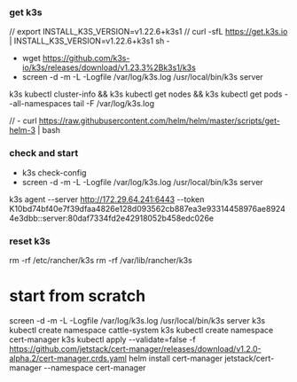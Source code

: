 
### get k3s


// export INSTALL_K3S_VERSION=v1.22.6+k3s1
// curl -sfL https://get.k3s.io | INSTALL_K3S_VERSION=v1.22.6+k3s1 sh -

- wget https://github.com/k3s-io/k3s/releases/download/v1.23.3%2Bk3s1/k3s
- screen -d -m -L -Logfile /var/log/k3s.log /usr/local/bin/k3s server

k3s kubectl cluster-info && k3s kubectl get nodes && k3s kubectl get pods --all-namespaces
tail -F /var/log/k3s.log

// - curl https://raw.githubusercontent.com/helm/helm/master/scripts/get-helm-3 | bash

### check and start
- k3s check-config
- screen -d -m -L -Logfile /var/log/k3s.log /usr/local/bin/k3s server


k3s agent --server http://172.29.64.241:6443 --token K10bd74bf40e7f39dfaa4826e128d093562cb887ea3e93314458976ae89244e3dbb::server:80daf7334fd2e42918052b458edc026e


### reset k3s
rm -rf /etc/rancher/k3s
rm -rf /var/lib/rancher/k3s

# start from scratch
screen -d -m -L -Logfile /var/log/k3s.log /usr/local/bin/k3s server
k3s kubectl create namespace cattle-system
k3s kubectl create namespace cert-manager
k3s kubectl apply --validate=false -f https://github.com/jetstack/cert-manager/releases/download/v1.2.0-alpha.2/cert-manager.crds.yaml
helm install cert-manager jetstack/cert-manager --namespace cert-manager